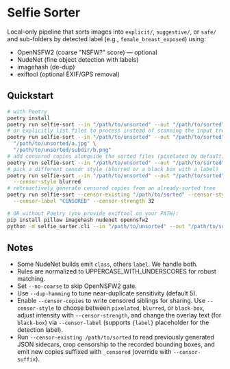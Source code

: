 # Selfie Sorter

Local-only pipeline that sorts images into `explicit/`, `suggestive/`, or `safe/`
and sub-folders by detected label (e.g., `female_breast_exposed`) using:
- OpenNSFW2 (coarse "NSFW?" score) — optional
- NudeNet (fine object detection with labels)
- imagehash (de-dup)
- exiftool (optional EXIF/GPS removal)

## Quickstart

```bash
# with Poetry
poetry install
poetry run selfie-sort --in "/path/to/unsorted" --out "/path/to/sorted"
# or explicitly list files to process instead of scanning the input tree
poetry run selfie-sort --in "/path/to/unsorted" --out "/path/to/sorted" --files \
  "/path/to/unsorted/a.jpg" \
  "/path/to/unsorted/subdir/b.png"
# add censored copies alongside the sorted files (pixelated by default)
poetry run selfie-sort --in "/path/to/unsorted" --out "/path/to/sorted" --censor-copies
# pick a different censor style (blurred or a black box with a label)
poetry run selfie-sort --in "/path/to/unsorted" --out "/path/to/sorted" --censor-copies \
  --censor-style blurred
# retroactively generate censored copies from an already-sorted tree
poetry run selfie-sort --censor-existing "/path/to/sorted" --censor-style black-box \
  --censor-label "CENSORED" --censor-strength 32

# OR without Poetry (you provide exiftool on your PATH):
pip install pillow imagehash nudenet opennsfw2
python -m selfie_sorter.cli --in "/path/to/unsorted" --out "/path/to/sorted"
```

## Notes
- Some NudeNet builds emit `class`, others `label`. We handle both.
- Rules are normalized to UPPERCASE_WITH_UNDERSCORES for robust matching.
- Set `--no-coarse` to skip OpenNSFW2 gate.
- Use `--dup-hamming` to tune near-duplicate sensitivity (default 5).
- Enable `--censor-copies` to write censored siblings for sharing. Use `--censor-style` to choose between
  `pixelated`, `blurred`, or `black-box`, adjust intensity with `--censor-strength`, and change the
  overlay text (for `black-box`) via `--censor-label` (supports `{label}` placeholder for the detection label).
- Run `--censor-existing /path/to/sorted` to read previously generated JSON sidecars, crop censorship to the
  recorded bounding boxes, and emit new copies suffixed with `_censored` (override with `--censor-suffix`).
